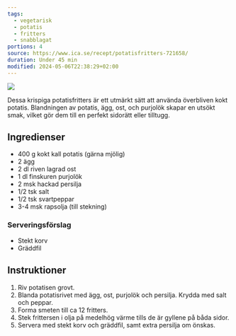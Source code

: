```yaml
---
tags:
  - vegetarisk
  - potatis
  - fritters
  - snabblagat
portions: 4
source: https://www.ica.se/recept/potatisfritters-721658/
duration: Under 45 min
modified: 2024-05-06T22:38:29+02:00
---
```


![](https://assets.icanet.se/e_sharpen:80,q_auto,dpr_1.25,w_718,h_718,c_lfill/imagevaultfiles/id_249831/cf_259/potatisfritters.jpg)

Dessa krispiga potatisfritters är ett utmärkt sätt att använda överbliven kokt potatis. Blandningen av potatis, ägg, ost, och purjolök skapar en utsökt smak, vilket gör dem till en perfekt sidorätt eller tilltugg.

## Ingredienser

- 400 g kokt kall potatis (gärna mjölig)
- 2 ägg
- 2 dl riven lagrad ost
- 1 dl finskuren purjolök
- 2 msk hackad persilja
- 1/2 tsk salt
- 1/2 tsk svartpeppar
- 3-4 msk rapsolja (till stekning)

### Serveringsförslag

- Stekt korv
- Gräddfil

## Instruktioner

1. Riv potatisen grovt.
2. Blanda potatisrivet med ägg, ost, purjolök och persilja. Krydda med salt och peppar.
3. Forma smeten till ca 12 fritters.
4. Stek frittersen i olja på medelhög värme tills de är gyllene på båda sidor.
5. Servera med stekt korv och gräddfil, samt extra persilja om önskas.
